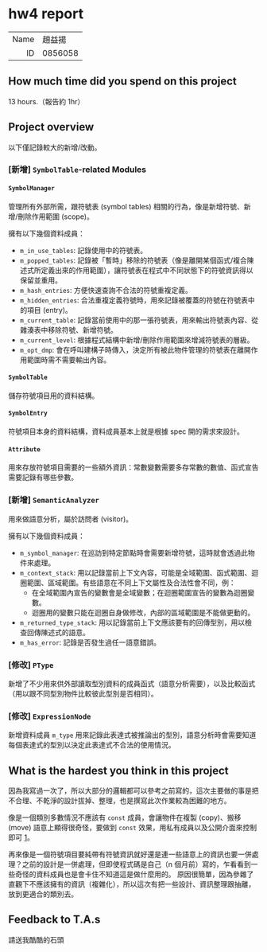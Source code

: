 # hw4 report

|||
|-:|:-|
|Name|趙益揚|
|ID|0856058|

## How much time did you spend on this project

13 hours.（報告約 1hr）

## Project overview

以下僅記錄較大的新增/改動。

### [新增] `SymbolTable`-related Modules

#### `SymbolManager`

管理所有外部所需，跟符號表 (symbol tables) 相關的行為，像是新增符號、新增/刪除作用範圍 (scope)。

擁有以下幾個資料成員：

- `m_in_use_tables`: 記錄使用中的符號表。
- `m_popped_tables`: 記錄被「暫時」移除的符號表（像是離開某個函式/複合陳述式所定義出來的作用範圍），讓符號表在程式中不同狀態下的符號資訊得以保留並重用。
- `m_hash_entries`: 方便快速查詢不合法的符號重複定義。
- `m_hidden_entries`: 合法重複定義符號時，用來記錄被覆蓋的符號在符號表中的項目 (entry)。
- `m_current_table`: 記錄當前使用中的那一張符號表，用來輸出符號表內容、從雜湊表中移除符號、新增符號。
- `m_current_level`: 根據程式結構中新增/刪除作用範圍來增減符號表的層級。
- `m_opt_dmp`: 會在呼叫建構子時傳入，決定所有被此物件管理的符號表在離開作用範圍時需不需要輸出內容。

#### `SymbolTable`

儲存符號項目用的資料結構。

#### `SymbolEntry`

符號項目本身的資料結構，資料成員基本上就是根據 spec 開的需求來設計。

#### `Attribute`

用來存放符號項目需要的一些額外資訊：常數變數需要多存常數的數值、函式宣告需要記錄有哪些參數。

### [新增] `SemanticAnalyzer`

用來做語意分析，屬於訪問者 (visitor)。

擁有以下幾個資料成員：

- `m_symbol_manager`: 在巡訪到特定節點時會需要新增符號，這時就會透過此物件來處理。
- `m_context_stack`: 用以記錄當前上下文內容，可能是全域範圍、函式範圍、迴圈範圍、區域範圍。有些語意在不同上下文屬性及合法性會不同，例：
	- 在全域範圍內宣告的變數會是全域變數；在迴圈範圍宣告的變數為迴圈變數。
	- 迴圈用的變數只能在迴圈自身做修改，內部的區域範圍是不能做更動的。
- `m_returned_type_stack`: 用以記錄當前上下文應該要有的回傳型別，用以檢查回傳陳述式的語意。
- `m_has_error`: 記錄是否發生過任一語意錯誤。

### [修改] `PType`

新增了不少用來供外部讀取型別資料的成員函式（語意分析需要），以及比較函式（用以跟不同型別物件比較彼此型別是否相同）。

### [修改] `ExpressionNode`

新增資料成員 `m_type` 用來記錄此表達式被推論出的型別，語意分析時會需要知道每個表達式的型別以決定此表達式不合法的使用情況。

## What is the hardest you think in this project

因為我寫過一次了，所以大部分的邏輯都可以參考之前寫的，這次主要做的事是把不合理、不乾淨的設計拔掉、整理，也是撰寫此次作業較為困難的地方。

像是一個類別多數情況不應該有 `const` 成員，會讓物件在複製 (copy)、搬移 (move) 語意上顯得很奇怪，要做到 `const` 效果，用私有成員以及公開介面來控制即可 [1]。

再來像是一個符號項目要純帶有符號資訊就好還是連一些語意上的資訊也要一併處理？之前的設計是一併處理，但即使程式碼是自己（n 個月前）寫的，乍看看到一些奇怪的資料成員也是會卡住不知道這是做什麼用的。
原因很簡單，因為參雜了直觀下不應該擁有的資訊（複雜化），所以這次有把一些設計、資訊整理跟抽離，放到更適合的類別去。

[1]: https://www.reddit.com/r/cpp/comments/8wbeom/coding_guideline_avoid_const_member_variables/

## Feedback to T.A.s

請送我酷酷的石頭
